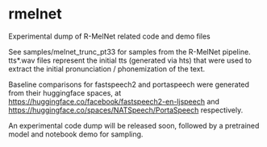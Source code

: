 # rmelnet
Experimental dump of R-MelNet related code and demo files

See samples/melnet\_trunc\_pt33 for samples from the R-MelNet pipeline. tts\*.wav files represent the initial tts (generated via hts) that were used to extract the initial pronunciation / phonemization of the text.

Baseline comparisons for fastspeech2 and portaspeech were generated from their huggingface spaces, at https://huggingface.co/facebook/fastspeech2-en-ljspeech and https://huggingface.co/spaces/NATSpeech/PortaSpeech respectively. 

An experimental code dump will be released soon, followed by a pretrained model and notebook demo for sampling.
